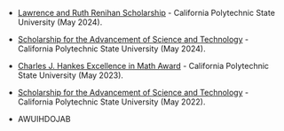 - [Lawrence and Ruth Renihan Scholarship](https://plannedgiving.calpoly.edu/scholarships/universitywide#:~:text=and%20senior%20students.-,Lawrence%20B.%20and%20Ruth%20B.%20Renihan%20Scholarship%20Endowment,-The%20Lawrence%20B) - California Polytechnic State University (May 2024).

- [Scholarship for the Advancement of Science and Technology](https://math.calpoly.edu/scholarships-awards#:~:text=Advancement%20of%20Science%20and%20Technology%20Scholarship) - California Polytechnic State University (May 2024).

- [Charles J. Hankes Excellence in Math Award](https://math.calpoly.edu/scholarships-awards#:~:text=Charles%20J.%20Hanks%20Mathematics) - California Polytechnic State University (May 2023).

- [Scholarship for the Advancement of Science and Technology]({https://math.calpoly.edu/scholarships-awards#:~:text=Advancement%20of%20Science%20and%20Technology%20Scholarship) - California Polytechnic State University (May 2022).

- AWUIHDOJAB